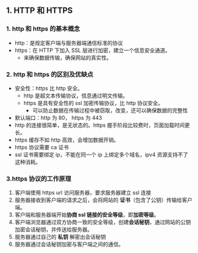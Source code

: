 ## 1. HTTP 和 HTTPS

### 1. http 和 https 的基本概念

- http：是规定客户端与服务器端通信标准的协议
- https：在 HTTP 下加入 SSL 层进行加密，建立一个信息安全通道。
  - 来确保数据传输，确保网站的真实性。

### 2. http 和 https 的区别及优缺点

- 安全性：https 比 http 安全。
  - http 是超文本传输协议，信息通过明文传输。
  - https 是具有安全性的 ssl 加密传输协议，比 http 协议安全。
    - 可以防止数据在传输过程中被窃取，改变，还可以确保数据的完整性
- 默认端口：http 为 80， https 为 443
- http 的连接很简单，是无状态的。https 握手阶段比较费时，页面加载时间更长。
- https 缓存不如 http 高效，会增加数据开销。
- https 协议需要 ca 证书
- ssl 证书需要绑定 ip，不能在同一个 ip 上绑定多个域名，ipv4 资源支持不了这种消耗。

### 3.https 协议的工作原理

1. 客户端使用 https url 访问服务器，要求服务器建立 ssl 连接
2. 服务器接收到客户端的请求之后，会将网站的 **证书**（包含了公钥）传输给客户端。
3. 客户端和服务器端开始**协商 ssl 链接的安全等级**，即**加密等级**。
4. 客户端浏览器通过双方协商一致的安全等级，创建**会话秘钥**，通过网站的公钥加密会话秘钥，并传送给服务器。
5. 服务器通过自己的 **私钥** 解密出会话秘钥
6.  服务器通过会话秘钥加密与客户端之间的通信。

